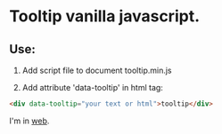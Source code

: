 # Tooltip vanilla javascript.

## Use:

1. Add script file to document
tooltip.min.js

2. Add attribute 'data-tooltip' in html tag:
  `````html
  <div data-tooltip="your text or html">tooltip</div>
  `````

I'm in [web](http://kushner.of.by).

